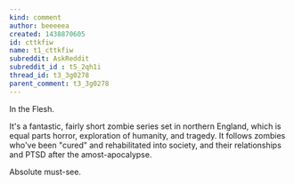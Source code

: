 ```yaml
---
kind: comment
author: beeeeea
created: 1438870605
id: cttkfiw
name: t1_cttkfiw
subreddit: AskReddit
subreddit_id : t5_2qh1i
thread_id: t3_3g0278
parent_comment: t3_3g0278
---
```


In the Flesh.

It's a fantastic, fairly short zombie series set in northern England, which is equal parts horror, exploration of humanity, and tragedy. It follows zombies who've been "cured" and rehabilitated into society, and their relationships and PTSD after the amost-apocalypse. 

Absolute must-see. 
